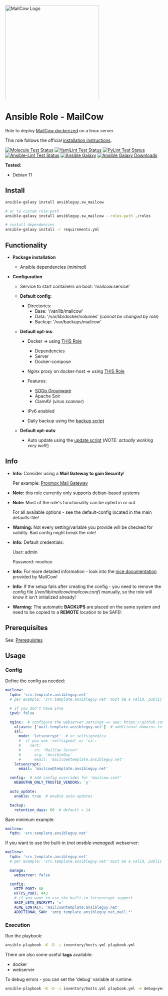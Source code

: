 <a href="https://mailcow.email/">
<img src="https://www.servercow.de/img/cow_mailcow.svg" alt="MailCow Logo" width="300"/>
</a>

# Ansible Role - MailCow

Role to deploy [MailCow dockerized](https://github.com/mailcow/mailcow-dockerized) on a linux server.

This role follows the official [installation instructions](https://mailcow.github.io/mailcow-dockerized-docs/de/i_u_m/i_u_m_install/).

[![Molecule Test Status](https://badges.ansibleguy.net/sw_mailcow.molecule.svg)](https://github.com/ansibleguy/_meta_cicd/blob/latest/templates/usr/local/bin/cicd/molecule.sh.j2)
[![YamlLint Test Status](https://badges.ansibleguy.net/sw_mailcow.yamllint.svg)](https://github.com/ansibleguy/_meta_cicd/blob/latest/templates/usr/local/bin/cicd/yamllint.sh.j2)
[![PyLint Test Status](https://badges.ansibleguy.net/sw_mailcow.pylint.svg)](https://github.com/ansibleguy/_meta_cicd/blob/latest/templates/usr/local/bin/cicd/pylint.sh.j2)
[![Ansible-Lint Test Status](https://badges.ansibleguy.net/sw_mailcow.ansiblelint.svg)](https://github.com/ansibleguy/_meta_cicd/blob/latest/templates/usr/local/bin/cicd/ansiblelint.sh.j2)
[![Ansible Galaxy](https://img.shields.io/ansible/role/62777)](https://galaxy.ansible.com/ansibleguy/sw_mailcow)
[![Ansible Galaxy Downloads](https://img.shields.io/badge/dynamic/json?color=blueviolet&label=Galaxy%20Downloads&query=%24.download_count&url=https%3A%2F%2Fgalaxy.ansible.com%2Fapi%2Fv1%2Froles%2F62777%2F%3Fformat%3Djson)](https://galaxy.ansible.com/ansibleguy/sw_mailcow)


**Tested:**
* Debian 11

## Install

```bash
ansible-galaxy install ansibleguy.sw_mailcow

# or to custom role-path
ansible-galaxy install ansibleguy.sw_mailcow --roles-path ./roles

# install dependencies
ansible-galaxy install -r requirements.yml
```

## Functionality

* **Package installation**
  * Ansible dependencies (_minimal_)


* **Configuration**
  * Service to start containers on boot: 'mailcow.service'


  * **Default config**:
    * Directories:
      * Base: '/var/lib/mailcow'
      * Data: '/var/lib/docker/volumes' (_cannot be changed by role_)
      * Backup: '/var/backups/mailcow'


  * **Default opt-ins**:
    * Docker => using [THIS Role](https://github.com/ansibleguy/infra_docker_minimal)
      * Dependencies
      * Server
      * Docker-compose
    * Nginx proxy on docker-host => using [THIS Role](https://github.com/ansibleguy/infra_nginx)
  
    * Features:
      * [SOGo Groupware](https://www.sogo.nu/)
      * Apache Solr
      * ClamAV (_virus scanner_)
  
    * IPv6 enabled
    * Daily backup using the [backup script](https://mailcow.github.io/mailcow-dockerized-docs/backup_restore/b_n_r-backup/)
    
  * **Default opt-outs**:
    * Auto update using the [update script](https://mailcow.github.io/mailcow-dockerized-docs/i_u_m/i_u_m_update/)  (_NOTE: actually working very well!_)


## Info

* **Info:** Consider using a **Mail Gateway to gain Security**!

  Per example: [Proxmox Mail Gateway](https://github.com/ansibleguy/sw_proxmox_mail_gw)


* **Note:** this role currently only supports debian-based systems


* **Note:** Most of the role's functionality can be opted in or out.

  For all available options - see the default-config located in the main defaults-file!


* **Warning:** Not every setting/variable you provide will be checked for validity. Bad config might break the role!


* **Info:** Default credentials:

  User: admin

  Password: moohoo


* **Info:** For more detailed information - look into the [nice documentation](https://mailcow.github.io/mailcow-dockerized-docs) provided by MailCow!


* **Info:** If the setup fails after creating the config - you need to remove the config file (_/var/lib/mailcow/mailcow.conf_) manually, so the role will know it isn't initialized already!


* **Warning:** The automatic **BACKUPS** are placed on the same system and need to be copied to a **REMOTE** location to be SAFE!


## Prerequisites

See: [Prerequisites](https://github.com/ansibleguy/sw_mailcow/blob/stable/Prerequisites.md)


## Usage

### Config

Define the config as needed:

```yaml
mailcow:
  fqdn: 'srv.template.ansibleguy.net'
  # per example: 'srv.template.ansibleguy.net' must be a valid, public dns-hostname of the server

  # if you don't have IPv6
  ipv6: false  

  nginx:  # configure the webserver settings => see: https://github.com/ansibleguy/infra_nginx
    aliases: ['mail.template.ansibleguy.net']  # additional domains to add to the certificate
    ssl:
      mode: 'letsencrypt'  # or selfsigned/ca
      #  if you use 'selfsigned' or 'ca':
      #    cert:
      #      cn: 'MailCow Server'
      #      org: 'AnsibleGuy'
      #      email: 'mailcow@template.ansibleguy.net'
    letsencrypt:
      email: 'mailcow@template.ansibleguy.net'

  config:  # add config overrides for 'mailcow.conf'
    WEBAUTHN_ONLY_TRUSTED_VENDORS: 'y'

  auto_update:
    enable: true  # enable auto-updates

  backup:
    retention_days: 60  # default = 14
```

Bare minimum example:
```yaml
mailcow:
  fqdn: 'srv.template.ansibleguy.net'
```

If you want to use the built-in (_not ansible-managed_) webserver:
```yaml
mailcow:
  fqdn: 'srv.template.ansibleguy.net'
  # per example: 'srv.template.ansibleguy.net' must be a valid, public dns-hostname of the server

  manage:
    webserver: false

  config:
    HTTP_PORT: 80
    HTTPS_PORT: 443
    # if you want to use the built-in letsencrypt support
    SKIP_LETS_ENCRYPT: 'n'
    ACME_CONTACT: 'mailcow@template.ansibleguy.net'
    ADDITIONAL_SAN: 'smtp.template.ansibleguy.net,mail.*'
```


### Execution

Run the playbook:
```bash
ansible-playbook -K -D -i inventory/hosts.yml playbook.yml
```

There are also some useful **tags** available:
* docker
* webserver

To debug errors - you can set the 'debug' variable at runtime:
```bash
ansible-playbook -K -D -i inventory/hosts.yml playbook.yml -e debug=yes
```
